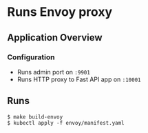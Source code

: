 # Runs Envoy proxy

## Application Overview

### Configuration

- Runs admin port on `:9901`
- Runs HTTP proxy to Fast API app on `:10001`

## Runs

```shell
$ make build-envoy
$ kubectl apply -f envoy/manifest.yaml
```

